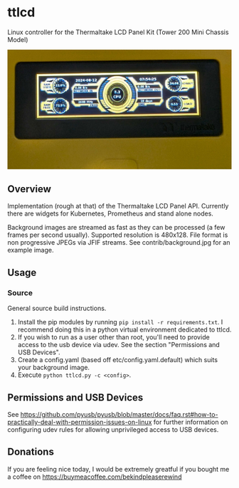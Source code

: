 # ttlcd
Linux controller for the Thermaltake LCD Panel Kit (Tower 200 Mini Chassis Model)

![Thermaltake LCD Panel Kit running ttlcd](https://raw.githubusercontent.com/bekindpleaserewind/ttlcd/main/contrib/ttlcd.jpg)

## Overview
Implementation (rough at that) of the Thermaltake LCD Panel API.  Currently there are widgets for Kubernetes, Prometheus and stand alone nodes.

Background images are streamed as fast as they can be processed (a few frames per second usually).  Supported resolution is 480x128.  File format is non progressive JPEGs via JFIF streams. See contrib/background.jpg for an example image.

## Usage
### Source
General source build instructions.

1. Install the pip modules by running ```pip install -r requirements.txt```. I recommend doing this in a python virtual environment dedicated to ttlcd.
2. If you wish to run as a user other than root, you'll need to provide access to the usb device via udev.  See the section "Permissions and USB Devices".
3. Create a config.yaml (based off etc/config.yaml.default) which suits your background image.
3. Execute ```python ttlcd.py -c <config>```.

## Permissions and USB Devices

See https://github.com/pyusb/pyusb/blob/master/docs/faq.rst#how-to-practically-deal-with-permission-issues-on-linux for further information on configuring udev rules for allowing unprivileged access to USB devices.

## Donations

If you are feeling nice today, I would be extremely greatful if you bought me a coffee on https://buymeacoffee.com/bekindpleaserewind
